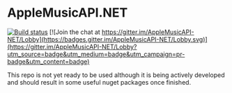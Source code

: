 # AppleMusicAPI.NET

[![Build status](https://ci.appveyor.com/api/projects/status/jviar4g4swch3gej?svg=true)](https://ci.appveyor.com/project/MattPress/applemusicapi-net) [![Join the chat at https://gitter.im/AppleMusicAPI-NET/Lobby](https://badges.gitter.im/AppleMusicAPI-NET/Lobby.svg)](https://gitter.im/AppleMusicAPI-NET/Lobby?utm_source=badge&utm_medium=badge&utm_campaign=pr-badge&utm_content=badge)


This repo is not yet ready to be used although it is being actively developed and should result in some useful nuget packages once finished.
